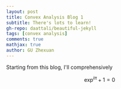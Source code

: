 ```yaml
---
layout: post
title: Convex Analysis Blog 1
subtitle: There's lots to learn!
gh-repo: daattali/beautiful-jekyll
tags: [convex analysis]
comments: true
mathjax: true
author: GU Zhexuan
---
```


Starting from this blog, I'll comprehensively 

$$
\exp^{i\pi} + 1 = 0
$$